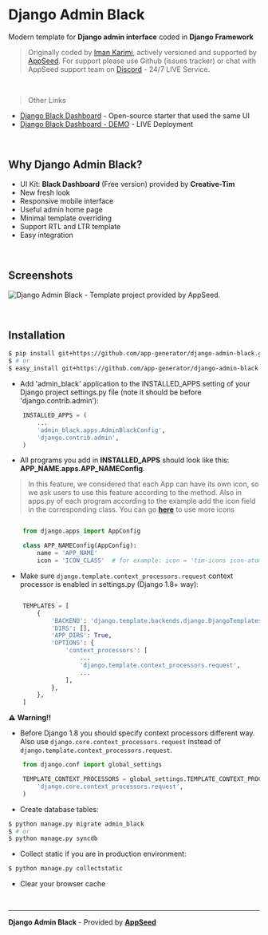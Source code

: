 # Django Admin Black

Modern template for **Django admin interface** coded in **Django Framework**

> Originally coded by [Iman Karimi](https://github.com/imankarimi), actively versioned and supported by [AppSeed](https://appseed.us/). 
For support please use Github (issues tracker) or chat with AppSeed support team on [Discord](https://discord.gg/fZC6hup) - 24/7 LIVE Service.

<br>

> Other Links

- [Django Black Dashboard](https://appseed.us/admin-dashboards/django-dashboard-black) - Open-source starter that used the same UI
- [Django Black Dashboard - DEMO](https://appseed.us/admin-dashboards/django-dashboard-black) - LIVE Deployment

<br />

## Why Django Admin Black?

- UI Kit: **Black Dashboard** (Free version) provided by **Creative-Tim**
- New fresh look
- Responsive mobile interface
- Useful admin home page
- Minimal template overriding
- Support RTL and LTR template
- Easy integration

<br />

## Screenshots

![Django Admin Black - Template project provided by AppSeed.](https://raw.githubusercontent.com/app-generator/django-dashboard-black/master/media/django-dashboard-black-screen.png)

<br>

## Installation

```bash
$ pip install git+https://github.com/app-generator/django-admin-black.git
$ # or
$ easy_install git+https://github.com/app-generator/django-admin-black.git
```

* Add 'admin_black' application to the INSTALLED_APPS setting of your Django project settings.py file (note it should be before 'django.contrib.admin'):

```python
    INSTALLED_APPS = (
        ...
        'admin_black.apps.AdminBlackConfig',
        'django.contrib.admin',
    )
```


* All programs you add in **INSTALLED_APPS** should look like this: **APP_NAME.apps.APP_NAMEConfig**.

> In this feature, we considered that each App can have its own icon, so we ask users to use this feature according to the method. Also in apps.py of each program according to the example add the icon field in the corresponding class. You can go **[here](https://django-dashboard-black.appseed.us/ui-icons.html)** to use more icons


```python

    from django.apps import AppConfig

    class APP_NAMEConfig(AppConfig):
        name = 'APP_NAME'
        icon = 'ICON_CLASS'  # for example: icon = 'tim-icons icon-atom'
```

* Make sure ``django.template.context_processors.request`` context processor is enabled in settings.py (Django 1.8+ way):

```python

    TEMPLATES = [
        {
            'BACKEND': 'django.template.backends.django.DjangoTemplates',
            'DIRS': [],
            'APP_DIRS': True,
            'OPTIONS': {
                'context_processors': [
                    ...
                    'django.template.context_processors.request',
                    ...
                ],
            },
        },
    ]
```

:warning: **Warning!!**
* Before Django 1.8 you should specify context processors different way. Also use ``django.core.context_processors.request`` instead of ``django.template.context_processors.request``.

```python
    from django.conf import global_settings

    TEMPLATE_CONTEXT_PROCESSORS = global_settings.TEMPLATE_CONTEXT_PROCESSORS + (
        'django.core.context_processors.request',
    )
```

* Create database tables:

```bash
$ python manage.py migrate admin_black
$ # or
$ python manage.py syncdb
```

* Collect static if you are in production environment:

```bash
$ python manage.py collectstatic
```

* Clear your browser cache

<br />

---
**Django Admin Black** - Provided by **[AppSeed](https://appseed.us/)**
